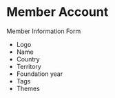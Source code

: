 # Member Account


Member Information Form


- Logo
- Name
- Country
- Territory
- Foundation year
- Tags
- Themes
